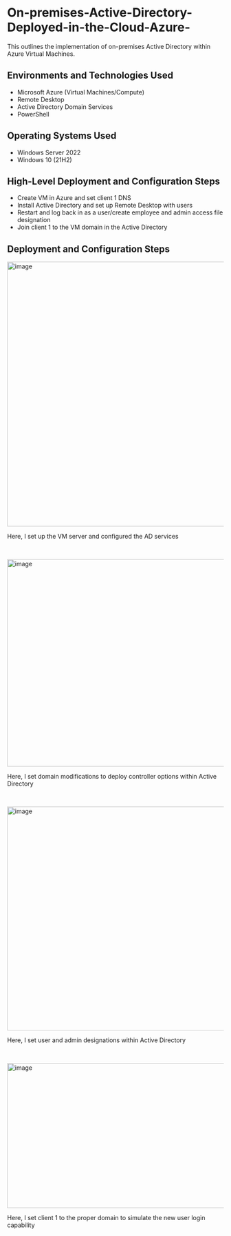 # On-premises-Active-Directory-Deployed-in-the-Cloud-Azure-
This outlines the implementation of on-premises Active Directory within Azure Virtual Machines.

<h2>Environments and Technologies Used</h2>

- Microsoft Azure (Virtual Machines/Compute)
- Remote Desktop
- Active Directory Domain Services
- PowerShell

<h2>Operating Systems Used </h2>

- Windows Server 2022
- Windows 10 (21H2)

<h2>High-Level Deployment and Configuration Steps</h2>

- Create VM in Azure and set client 1 DNS
- Install Active Directory and set up Remote Desktop with users
- Restart and log back in as a user/create employee and admin access file designation
- Join client 1 to the VM domain in the Active Directory

<h2>Deployment and Configuration Steps</h2>

<p>
<img width="698" height="614" alt="image" src="https://github.com/user-attachments/assets/76d5b27f-d85b-4551-a799-dbe6fb52ed56" />

</p>
<p>
Here, I set up the VM server and configured the AD services
</p>
<br />

<p>
<img width="681" height="481" alt="image" src="https://github.com/user-attachments/assets/9c9b4185-b05f-4730-9f41-230c684da32e" />

</p>
<p>
Here, I set domain modifications to deploy controller options within Active Directory
</p>
<br />

<p>
<img width="596" height="519" alt="image" src="https://github.com/user-attachments/assets/5047da16-2415-417f-8762-a5d119acaf37" />

</p>
<p>
Here, I set user and admin designations within Active Directory
</p>
<br />
<p>

<img width="630" height="336" alt="image" src="https://github.com/user-attachments/assets/07c55259-8025-44f2-bf56-8697c6e80896" />

</p>
<p>
Here, I set client 1 to the proper domain to simulate the new user login capability 
</p>
<br />
